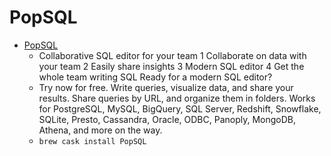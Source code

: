 # PopSQL
- [PopSQL](https://popsql.io/)
  -  Collaborative SQL editor for your team 1 Collaborate on data with your team 2 Easily share insights 3 Modern SQL editor 4 Get the whole team writing SQL Ready for a modern SQL editor?
  - Try now for free. Write queries, visualize data, and share your results. Share queries by URL, and organize them in folders. Works for PostgreSQL, MySQL, BigQuery, SQL Server, Redshift, Snowflake, SQLite, Presto, Cassandra, Oracle, ODBC, Panoply, MongoDB, Athena, and more on the way.
  - `brew cask install PopSQL`
